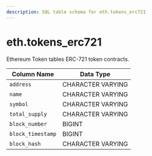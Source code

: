 ```yaml
---
description: SQL table schema for eth.tokens_erc721
---
```


# eth.tokens\_erc721

Ethereum Token tables ERC-721 token contracts.

| Column Name       | Data Type         |
| ----------------- | ----------------- |
| `address`         | CHARACTER VARYING |
| `name`            | CHARACTER VARYING |
| `symbol`          | CHARACTER VARYING |
| `total_supply`    | CHARACTER VARYING |
| `block_number`    | BIGINT            |
| `block_timestamp` | BIGINT            |
| `block_hash`      | CHARACTER VARYING |

